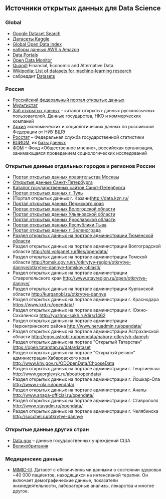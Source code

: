 ## Источники открытых данных для Data Science

### Global
- [Google Dataset Search](https://datasetsearch.research.google.com/)
- [Датасеты Kaggle](https://www.kaggle.com/datasets)
- [Global Open Data Index](https://index.okfn.org/)
- [наборы данных AWS в Amazon](https://registry.opendata.aws/)
- [Data Portals](https://dataportals.org/search)
- [Open Data Monitor](https://www.opendatamonitor.eu/)
- [Quandl](https://www.quandl.com/) Financial, Economic and Alternative Data
- [Wikipedia: List of datasets for machine-learning research](https://en.wikipedia.org/wiki/List_of_datasets_for_machine-learning_research)
- сабреддит [Datasets](https://www.reddit.com/r/datasets/)

### Россия
- [Российский федеральный портал открытых данных](http://data.gov.ru/)
- [Мультистат](http://multistat.ru/)
- [Хаб открытых данных](https://www.hubofdata.ru/) – каталог открытых данных русскоязычных пользователей. Данные государства, НКО и коммерческих компаний
- [Архив](http://sophist.hse.ru/) экономических и социологических данных по российской Федерации от НИУ ВШЭ
- [Росстат](https://rosstat.gov.ru/) – Федеральная служба государственной статистики
- [ВЦИОМ](https://wciom.ru/), их [базы данных](https://bd.wciom.ru/)
- [ФОМ](https://fom.ru/) – Фонд «Общественное мнение», российская организация, занимающаяся проведением социологических исследований

### Открытые данные отдельных городов и регионов России
- [Портал открытых данных правительства Москвы](https://data.mos.ru/)
- [Открытые данные Санкт-Петербурга](https://data.gov.spb.ru/)
- [Каталог государственных сайтов Санкт-Петербурга](https://esir.gov.spb.ru/)
- [Портал открытых данных г. Тулы](http://opendata71.ru)
- [Портал открытых данных г. Казани(http://data.kzn.ru/
- [Портал открытых данных Пермского края](http://opendata.permkrai.ru/opendata/)
- [Портал открытых данных Вологодской области](http://opendata.gov35.ru/)
- [Портал открытых данных Ульяновской области](http://data.ulgov.ru/)
- [Портал открытых данных Ярославской области](http://www.yarregion.ru/opendata/default.aspx)
- [Портал открытых данных Республики Тыва](http://www.opentuva.ru/)
- [Портал открытых данных г. Зеленограда](http://www.zelao.ru/opendata/)
- [Раздел открытых данных на портале администрации Тюменской области]( https://www.admtyumen.ru/ogv_ru/gov/open-gov/opendata.htm)
- Раздел открытых данных на портале администрации Волгоградской области http://old.volganet.ru/files/opendata/
- Раздел открытых данных на портале администрации Томской области http://tomsk.gov.ru/ru/otkrytyy-region/otkrytye-dannye/otkrytye-dannye-tomskoy-oblasti/
- Раздел открытых данных на портале администрации Ставропольского края http://www.stavregion.ru/open/otkrytye-dannye/
- Раздел открытых данных на портале администрации Курганской области http://kurganobl.ru/otkrytye-dannye
- Раздел открытых данных на портале администрации г. Краснодара https://www.krd.ru/opendata/
- Раздел открытых данных на портале администрации г. Южно-Сахалинска http://yuzhno-sakh.ru/dirs/1462
- Раздел открытых данных на портале администрации Нерюнгринского района http://www.neruadmin.ru/opendata/
- Раздел открытых данных на портале администрации Астраханской области  http://egov.astrobl.ru/opendata/nabory-otkrytyh-dannyh
- Раздел открытых данных на портале "Открытый Татарстан" https://open.tatarstan.ru/data/dataset
- Раздел открытых данных на портале "Открытый регион" администрации Хабаровского края http://www.khv.gov.ru/ODOpenData/ChooseData
- Раздел открытых данных на портале администрации г. Георгиевска http://www.georgievsk.ru/about/opendata/
- Раздел открытых данных на портале администрации г. Йошкар-Ола http://www.i-ola.ru/opendata/
- Раздел открытых данных на портале администрации г. Анапы http://www.anapa-official.ru/opendata/
- Раздел открытых данных на портале администрации г. Ставрополя http://www.stavadm.ru/opendata/
- Раздел открытых данных на портале администрации г. Челябинска http://socchel.ru/otkrytye-dannye

### Открытые данные других стран
- [Data.gov](https://www.data.gov/) –  данные государственных учреждений США
- [Великобритания](data.gov.uk)

### Медицинские данные
-   [MIMIC-III](https://mimic.physionet.org/). Датасет с обезличенными данными о состоянии здоровья ~40 000 пациентов, находящихся на интенсивной терапии. Он включает демографические данные, показатели жизнедеятельности, лабораторные анализы, лекарства и многое другое.